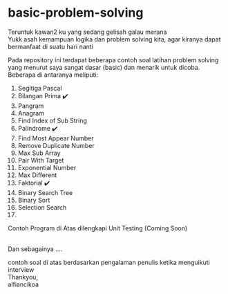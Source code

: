 # basic-problem-solving
Teruntuk kawan2 ku yang sedang gelisah galau merana<br>
Yukk asah kemampuan logika dan problem solving kita, agar kiranya dapat bermanfaat di suatu hari nanti

Pada repository ini terdapat beberapa contoh soal latihan problem solving yang menurut saya sangat dasar (basic) dan menarik untuk dicoba.<br>
Beberapa di antaranya meliputi:
1. Segitiga Pascal
2. Bilangan Prima :heavy_check_mark:
3. Pangram
4. Anagram 
5. Find Index of Sub String
6. Palindrome :heavy_check_mark:
7. Find Most Appear Number
8. Remove Duplicate Number
9. Max Sub Array
10. Pair With Target
11. Exponential Number
12. Max Different
13. Faktorial :heavy_check_mark:
14. Binary Search Tree
15. Binary Sort
16. Selection Search
17. 

Contoh Program di Atas dilengkapi Unit Testing (Coming Soon)

<br>
Dan sebagainya ....

contoh soal di atas berdasarkan pengalaman penulis ketika menguikuti interview<br>
Thankyou,<br>
alfiancikoa
  
